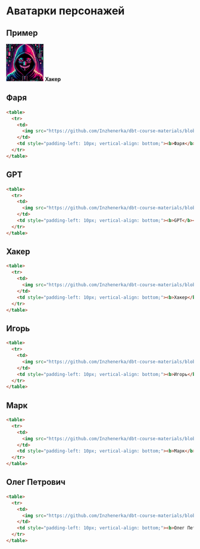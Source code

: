 # Аватарки персонажей

## Пример
<img src="https://github.com/Inzhenerka/dbt-course-materials/blob/main/art/Hacker.jpg?raw=true" alt="Хакер" style="width: 100px;">&nbsp;<b>Хакер</b>

## Фаря

```html
<table>
  <tr>
    <td>
      <img src="https://github.com/Inzhenerka/dbt-course-materials/blob/main/art/Farya.jpg?raw=true" alt="Фаря" style="max-width: 100px;">
    </td>
    <td style="padding-left: 10px; vertical-align: bottom;"><b>Фаря</b></td>
  </tr>
</table>
```

## GPT

```html
<table>
  <tr>
    <td>
      <img src="https://github.com/Inzhenerka/dbt-course-materials/blob/main/art/GPT.jpg?raw=true" alt="GPT" style="max-width: 100px;">
    </td>
    <td style="padding-left: 10px; vertical-align: bottom;"><b>GPT</b></td>
  </tr>
</table>
```

## Хакер

```html
<table>
  <tr>
    <td>
      <img src="https://github.com/Inzhenerka/dbt-course-materials/blob/main/art/Hacker.jpg?raw=true" alt="Хакер" style="max-width: 100px;">
    </td>
    <td style="padding-left: 10px; vertical-align: bottom;"><b>Хакер</b></td>
  </tr>
</table>
```

## Игорь

```html
<table>
  <tr>
    <td>
      <img src="https://github.com/Inzhenerka/dbt-course-materials/blob/main/art/Igor.jpg?raw=true" alt="Игорь" style="max-width: 100px;">
    </td>
    <td style="padding-left: 10px; vertical-align: bottom;"><b>Игорь</b></td>
  </tr>
</table>
```

## Марк

```html
<table>
  <tr>
    <td>
      <img src="https://github.com/Inzhenerka/dbt-course-materials/blob/main/art/Mark.jpg?raw=true" alt="Марк" style="max-width: 100px;">
    </td>
    <td style="padding-left: 10px; vertical-align: bottom;"><b>Марк</b></td>
  </tr>
</table>
```

## Олег Петрович

```html
<table>
  <tr>
    <td>
      <img src="https://github.com/Inzhenerka/dbt-course-materials/blob/main/art/Oleg_Petrovich.jpg?raw=true" alt="Олег Петрович" style="max-width: 100px;">
    </td>
    <td style="padding-left: 10px; vertical-align: bottom;"><b>Олег Петрович</b></td>
  </tr>
</table>
```
